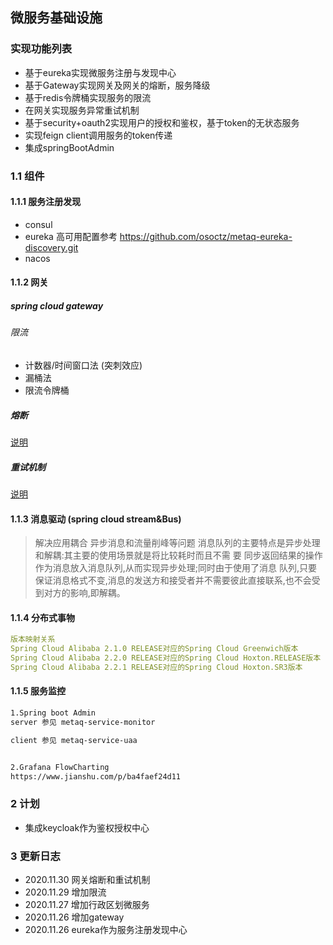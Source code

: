## 微服务基础设施

### 实现功能列表

- 基于eureka实现微服务注册与发现中心
- 基于Gateway实现网关及网关的熔断，服务降级
- 基于redis令牌桶实现服务的限流
- 在网关实现服务异常重试机制
- 基于security+oauth2实现用户的授权和鉴权，基于token的无状态服务
- 实现feign client调用服务的token传递
- 集成springBootAdmin

### 1.1 组件

#### 1.1.1 服务注册发现

- consul
- eureka
  高可用配置参考 https://github.com/osoctz/metaq-eureka-discovery.git
- nacos

#### 1.1.2 网关

##### spring cloud gateway

###### 限流

- 计数器/时间窗口法 (突刺效应)
- 漏桶法
- 限流令牌桶

##### 熔断

[说明](metaq-service-gateway/README.md)

##### 重试机制

[说明](metaq-service-gateway/README.md)

#### 1.1.3 消息驱动 (spring cloud stream&Bus)
> 解决应用耦合 异步消息和流量削峰等问题
>消息队列的主要特点是异步处理和解耦:其主要的使用场景就是将比较耗时而且不需
 要 同步返回结果的操作作为消息放入消息队列,从而实现异步处理;同时由于使用了消息
 队列,只要保证消息格式不变,消息的发送方和接受者并不需要彼此直接联系,也不会受
 到对方的影响,即解耦。

#### 1.1.4 分布式事物

```yaml
版本映射关系
Spring Cloud Alibaba 2.1.0 RELEASE对应的Spring Cloud Greenwich版本
Spring Cloud Alibaba 2.2.0 RELEASE对应的Spring Cloud Hoxton.RELEASE版本
Spring Cloud Alibaba 2.2.1 RELEASE对应的Spring Cloud Hoxton.SR3版本
```

#### 1.1.5 服务监控

```markdown
1.Spring boot Admin
server 参见 metaq-service-monitor

client 参见 metaq-service-uaa
```
```markdown

2.Grafana FlowCharting
https://www.jianshu.com/p/ba4faef24d11

```

### 2 计划

- 集成keycloak作为鉴权授权中心

### 3 更新日志

- 2020.11.30 网关熔断和重试机制
- 2020.11.29 增加限流
- 2020.11.27 增加行政区划微服务
- 2020.11.26 增加gateway
- 2020.11.26 eureka作为服务注册发现中心